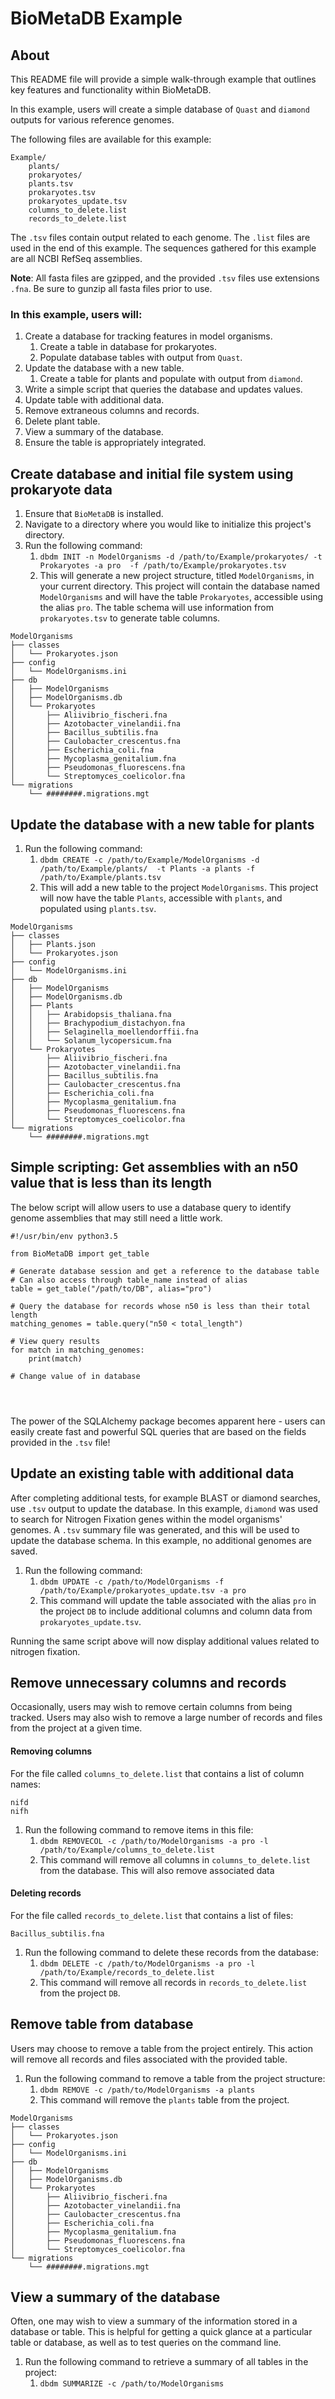 # BioMetaDB Example

## About

This README file will provide a simple walk-through example that outlines key features and functionality within BioMetaDB.

In this example, users will create a simple database of `Quast` and `diamond` outputs for various reference genomes.

The following files are available for this example:

<pre><code>Example/
    plants/
    prokaryotes/
    plants.tsv
    prokaryotes.tsv
    prokaryotes_update.tsv
    columns_to_delete.list
    records_to_delete.list</code></pre> 

The `.tsv` files contain output related to each genome.
The `.list` files are used in the end of this example. 
The sequences gathered for this example are all NCBI RefSeq assemblies.

**Note**: All fasta files are gzipped, and the provided `.tsv` files use extensions `.fna`. 
Be sure to gunzip all fasta files prior to use.

### In this example, users will:

1. Create a database for tracking features in model organisms.
    1. Create a table in database for prokaryotes.
    2. Populate database tables with output from `Quast`.
2. Update the database with a new table.
    1. Create a table for plants and populate with output from `diamond`.
3. Write a simple script that queries the database and updates values.
4. Update table with additional data.
5. Remove extraneous columns and records.
6. Delete plant table.
7. View a summary of the database.
8. Ensure the table is appropriately integrated.

## Create database and initial file system using prokaryote data

1. Ensure that `BioMetaDB` is installed.
2. Navigate to a directory where you would like to initialize this project's directory.
3. Run the following command:
    1. `dbdm INIT -n ModelOrganisms -d /path/to/Example/prokaryotes/ -t Prokaryotes -a pro 
    -f /path/to/Example/prokaryotes.tsv`
    2. This will generate a new project structure, titled `ModelOrganisms`, in your current directory. This project will 
    contain the database named `ModelOrganisms` and will have the table `Prokaryotes`, accessible using the alias `pro`. 
    The table schema will use information from `prokaryotes.tsv` to generate table columns.
<pre><code>ModelOrganisms
├── classes
│   └── Prokaryotes.json
├── config
│   └── ModelOrganisms.ini
├── db
│   ├── ModelOrganisms
│   ├── ModelOrganisms.db
│   └── Prokaryotes
│       ├── Aliivibrio_fischeri.fna
│       ├── Azotobacter_vinelandii.fna
│       ├── Bacillus_subtilis.fna
│       ├── Caulobacter_crescentus.fna
│       ├── Escherichia_coli.fna
│       ├── Mycoplasma_genitalium.fna
│       ├── Pseudomonas_fluorescens.fna
│       └── Streptomyces_coelicolor.fna
└── migrations
    └── ########.migrations.mgt
</code></pre>

## Update the database with a new table for plants

1. Run the following command:
    1. `dbdm CREATE -c /path/to/Example/ModelOrganisms -d /path/to/Example/plants/ 
    -t Plants -a plants -f /path/to/Example/plants.tsv`
    2. This will add a new table to the project `ModelOrganisms`. This project will now have the table `Plants`, 
    accessible with `plants`, and populated using `plants.tsv`.
<pre><code>ModelOrganisms
├── classes
│   ├── Plants.json
│   └── Prokaryotes.json
├── config
│   └── ModelOrganisms.ini
├── db
│   ├── ModelOrganisms
│   ├── ModelOrganisms.db
│   ├── Plants
│   │   ├── Arabidopsis_thaliana.fna
│   │   ├── Brachypodium_distachyon.fna
│   │   ├── Selaginella_moellendorffii.fna
│   │   └── Solanum_lycopersicum.fna
│   └── Prokaryotes
│       ├── Aliivibrio_fischeri.fna
│       ├── Azotobacter_vinelandii.fna
│       ├── Bacillus_subtilis.fna
│       ├── Caulobacter_crescentus.fna
│       ├── Escherichia_coli.fna
│       ├── Mycoplasma_genitalium.fna
│       ├── Pseudomonas_fluorescens.fna
│       └── Streptomyces_coelicolor.fna
└── migrations
    └── ########.migrations.mgt
</code></pre>

## Simple scripting: Get assemblies with an n50 value that is less than its length

The below script will allow users to use a database query to identify genome assemblies that may still need a little work.

<pre><code>#!/usr/bin/env python3.5

from BioMetaDB import get_table

# Generate database session and get a reference to the database table
# Can also access through table_name instead of alias
table = get_table("/path/to/DB", alias="pro")

# Query the database for records whose n50 is less than their total length
matching_genomes = table.query("n50 < total_length")

# View query results
for match in matching_genomes:
    print(match)

# Change value of in database

    
    </code></pre>

The power of the SQLAlchemy package becomes apparent here - users can easily create fast and powerful SQL queries that 
are based on the fields provided in the `.tsv` file!

## Update an existing table with additional data

After completing additional tests, for example BLAST or diamond searches, use `.tsv` output to update the database. In this
example, `diamond` was used to search for Nitrogen Fixation genes within the model organisms' genomes. A `.tsv` summary file
was generated, and this will be used to update the database schema. In this example, no additional genomes are saved.

1. Run the following command:
    1. `dbdm UPDATE -c /path/to/ModelOrganisms -f /path/to/Example/prokaryotes_update.tsv -a pro`
    2. This command will update the table associated with the alias `pro` in the project `DB` to include additional columns 
    and column data from `prokaryotes_update.tsv`.
    
Running the same script above will now display additional values related to nitrogen fixation.

## Remove unnecessary columns and records

Occasionally, users may wish to remove certain columns from being tracked. Users may also wish to remove a large number 
of records and files from the project at a given time.

#### Removing columns

For the file called `columns_to_delete.list` that contains a list of column names:
<pre><code>nifd
nifh
</code></pre>
1. Run the following command to remove items in this file:
    1. `dbdm REMOVECOL -c /path/to/ModelOrganisms -a pro -l /path/to/Example/columns_to_delete.list`
    2. This command will remove all columns in `columns_to_delete.list` from the database. This will also remove 
    associated data
    
#### Deleting records

For the file called `records_to_delete.list` that contains a list of files:
<pre><code>Bacillus_subtilis.fna
</code></pre>
1. Run the following command to delete these records from the database:
    1. `dbdm DELETE -c /path/to/ModelOrganisms -a pro -l /path/to/Example/records_to_delete.list`
    2. This command will remove all records in `records_to_delete.list` from the project `DB`. 

## Remove table from database

Users may choose to remove a table from the project entirely. This action will remove all records and files associated with
the provided table.

1. Run the following command to remove a table from the project structure:
    1. `dbdm REMOVE -c /path/to/ModelOrganisms -a plants`
    2. This command will remove the `plants` table from the project.
<pre><code>ModelOrganisms
├── classes
│   └── Prokaryotes.json
├── config
│   └── ModelOrganisms.ini
├── db
│   ├── ModelOrganisms
│   ├── ModelOrganisms.db
│   └── Prokaryotes
│       ├── Aliivibrio_fischeri.fna
│       ├── Azotobacter_vinelandii.fna
│       ├── Caulobacter_crescentus.fna
│       ├── Escherichia_coli.fna
│       ├── Mycoplasma_genitalium.fna
│       ├── Pseudomonas_fluorescens.fna
│       └── Streptomyces_coelicolor.fna
└── migrations
    └── ########.migrations.mgt
</code></pre>

## View a summary of the database

Often, one may wish to view a summary of the information stored in a database or table. This is helpful for getting a 
quick glance at a particular table or database, as well as to test queries on the command line.

1. Run the following command to retrieve a summary of all tables in the project:
    1. `dbdm SUMMARIZE -c /path/to/ModelOrganisms`
